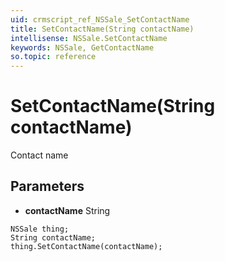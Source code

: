 ```yaml
---
uid: crmscript_ref_NSSale_SetContactName
title: SetContactName(String contactName)
intellisense: NSSale.SetContactName
keywords: NSSale, GetContactName
so.topic: reference
---
```


# SetContactName(String contactName)

Contact name

## Parameters

* **contactName** String

```crmscript
NSSale thing;
String contactName;
thing.SetContactName(contactName);
```

